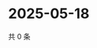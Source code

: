 # 2025-05-18

共 0 条

<!-- BEGIN ZHIHUVIDEO -->
<!-- 最后更新时间 Sun May 18 2025 05:09:31 GMT+0800 (China Standard Time) -->

<!-- END ZHIHUVIDEO -->
